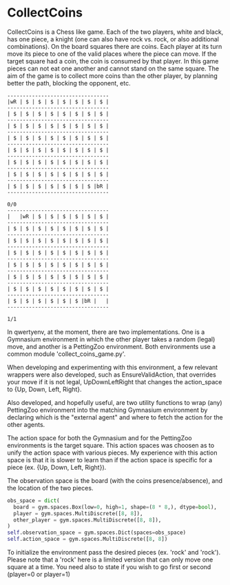 # CollectCoins

CollectCoins is a Chess like game. Each of the two players, white and black, has one piece, a knight (one can also have rock vs. rock, or also additional combinations).
On the board squares there are coins.
Each player at its turn move its piece to one of the valid places where the piece can move. If the target square had a coin, the coin is consumed by that player. In this game pieces can not eat one another and cannot stand on the same square.
The aim of the game is to collect more coins than the other player, by planning better the path, blocking the opponent, etc.

``` title="Shown below the initial board state and then the board after both players took their turn"
---------------------------------
|wR | $ | $ | $ | $ | $ | $ | $ |
---------------------------------
| $ | $ | $ | $ | $ | $ | $ | $ |
---------------------------------
| $ | $ | $ | $ | $ | $ | $ | $ |
---------------------------------
| $ | $ | $ | $ | $ | $ | $ | $ |
---------------------------------
| $ | $ | $ | $ | $ | $ | $ | $ |
---------------------------------
| $ | $ | $ | $ | $ | $ | $ | $ |
---------------------------------
| $ | $ | $ | $ | $ | $ | $ | $ |
---------------------------------
| $ | $ | $ | $ | $ | $ | $ |bR |
---------------------------------

0/0
---------------------------------
|   |wR | $ | $ | $ | $ | $ | $ |
---------------------------------
| $ | $ | $ | $ | $ | $ | $ | $ |
---------------------------------
| $ | $ | $ | $ | $ | $ | $ | $ |
---------------------------------
| $ | $ | $ | $ | $ | $ | $ | $ |
---------------------------------
| $ | $ | $ | $ | $ | $ | $ | $ |
---------------------------------
| $ | $ | $ | $ | $ | $ | $ | $ |
---------------------------------
| $ | $ | $ | $ | $ | $ | $ | $ |
---------------------------------
| $ | $ | $ | $ | $ | $ |bR |   |
---------------------------------

1/1
```

In qwertyenv, at the moment, there are two implementations. One is a Gymnasium environment in which the other player takes a random (legal) move, and another is a PettingZoo environment. Both environments use a common module 'collect_coins_game.py'.

When developing and experimenting with this environment, a few relevant wrappers were also developed, such as EnsureValidAction, that overrides your move if it is not legal, UpDownLeftRight that changes the action_space to {Up, Down, Left, Right}.

Also developed, and hopefully useful, are two utility functions to wrap (any) PettingZoo environment into the matching Gymnasium environment by declaring which is the "external agent" and where to fetch the action for the other agents.

The action space for both the Gymnasium and for the PettingZoo environments is the target square. This action spaces was choosen as to unify the action space with various pieces. My experience with this action space is that it is slower to learn than if the action space is specific for a piece (ex. {Up, Down, Left, Right}).

The observation space is the board (with the coins presence/absence), and the location of the two pieces.

``` py title="code snippet taken from the CollectCoins Gymnasium environment"
obs_space = dict(
  board = gym.spaces.Box(low=0, high=1, shape=(8 * 8,), dtype=bool),
  player = gym.spaces.MultiDiscrete([8, 8]),
  other_player = gym.spaces.MultiDiscrete([8, 8]),
)    
self.observation_space = gym.spaces.Dict(spaces=obs_space)
self.action_space = gym.spaces.MultiDiscrete([8, 8])
```

To initialize the environment pass the desired pieces (ex. 'rock' and 'rock'). Please note that a 'rock' here is a limited version that can only move one square at a time. You need also to state if you wish to go first or second (player=0 or player=1)
